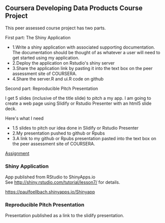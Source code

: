 ## Coursera Developing Data Products Course Project

This peer assessed course project has two parts. 

First part: The Shiny Application

* 1.Write a shiny application with associated supporting documentation. The documentation should be thought of as whatever a user will need to get started using my application.
* 2.Deploy the application on Rstudio's shiny server
* 3.Share the application link by pasting it into the text box on the peer assessment site of COURSERA.
* 4.Share the server.R and ui.R code on github

Second part: Reproducible Pitch Presentation

I get 5 slides (inclusive of the title slide) to pitch a my app. I am going to create a web page using Slidify or Rstudio Presenter with an html5 slide deck.

Here's what I need

* 1.5 slides to pitch our idea done in Slidify or Rstudio Presenter
* 2.My presentation pushed to github or Rpubs
* 3.A link to my github or Rpubs presentation pasted into the text box on the peer assessment site of COURSERA.


[Assignment](https://class.coursera.org/devdataprod-002/human_grading/view/courses/972092/assessments/5/submissions)

### Shiny Application

App published from RStudio to ShinyApps.io  
See http://shiny.rstudio.com/tutorial/lesson7/ for details.

https://paulfoellbach.shinyapps.io/Shinyapp

### Reproducible Pitch Presentation

Presentation published as a link to the slidify presentation.

